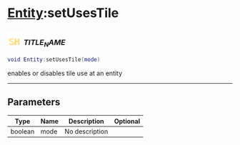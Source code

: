 # [Entity](../entity/README.md):setUsesTile

### <img src="../../.gitbook/assets/shared.png" width="32" height="32" /> $TITLE_NAME$

```lua
void Entity:setUsesTile(mode)
```

enables or disables tile use at an entity<br>

-----------------
## Parameters

| Type   | Name | Description | Optional |
| ------ | ---- | ----------- | -------: |
| boolean | mode | No description |  |
